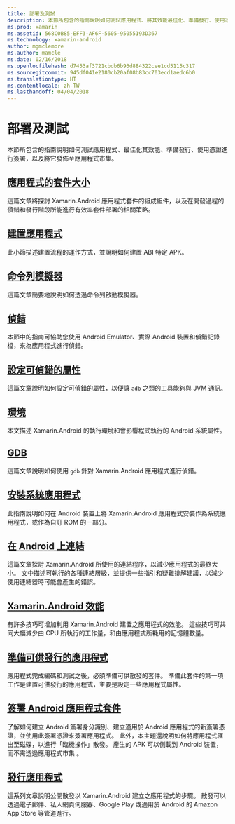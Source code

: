 ```yaml
---
title: 部署及測試
description: 本節所包含的指南說明如何測試應用程式、將其效能最佳化、準備發行、使用憑證進行簽署，以及將它發佈至應用程式市集
ms.prod: xamarin
ms.assetid: 568C0B85-EFF3-AF6F-5605-95055193D367
ms.technology: xamarin-android
author: mgmclemore
ms.author: mamcle
ms.date: 02/16/2018
ms.openlocfilehash: d7453af3721cbdb6b93d884322cee1cd5115c317
ms.sourcegitcommit: 945df041e2180cb20af08b83cc703ecd1aedc6b0
ms.translationtype: HT
ms.contentlocale: zh-TW
ms.lasthandoff: 04/04/2018
---
```

# <a name="deployment-and-testing"></a>部署及測試

本節所包含的指南說明如何測試應用程式、最佳化其效能、準備發行、使用憑證進行簽署，以及將它發佈至應用程式市集。


##  <a name="application-package-sizesapp-package-sizemd"></a>[應用程式的套件大小](app-package-size.md)

這篇文章將探討 Xamarin.Android 應用程式套件的組成組件，以及在開發過程的偵錯和發行階段所能進行有效率套件部署的相關策略。

##  <a name="building-appsbuilding-appsindexmd"></a>[建置應用程式](building-apps/index.md)

此小節描述建置流程的運作方式，並說明如何建置 ABI 特定 APK。

##  <a name="command-line-emulatorcommand-line-emulatormd"></a>[命令列模擬器](command-line-emulator.md)

這篇文章簡要地說明如何透過命令列啟動模擬器。

## <a name="debuggingandroiddeploy-testdebuggingindexmd"></a>[偵錯](~/android/deploy-test/debugging/index.md)

本節中的指南可協助您使用 Android Emulator、實際 Android 裝置和偵錯記錄檔，來為應用程式進行偵錯。

##  <a name="setting-the-debuggable-attributeandroiddeploy-testdebuggable-attributemd"></a>[設定可偵錯的屬性](~/android/deploy-test/debuggable-attribute.md)

這篇文章說明如何設定可偵錯的屬性，以便讓 `adb` 之類的工具能夠與 JVM 通訊。

##  <a name="environmentenvironmentmd"></a>[環境](environment.md)

本文描述 Xamarin.Android 的執行環境和會影響程式執行的 Android 系統屬性。

##  <a name="gdbgdbmd"></a>[GDB](gdb.md)

這篇文章說明如何使用 `gdb` 針對 Xamarin.Android 應用程式進行偵錯。

##  <a name="installing-a-system-appinstall-system-appmd"></a>[安裝系統應用程式](install-system-app.md)

此指南說明如何在 Android 裝置上將 Xamarin.Android 應用程式安裝作為系統應用程式，或作為自訂 ROM 的一部分。

##  <a name="linking-on-androidlinkermd"></a>[在 Android 上連結](linker.md)

這篇文章探討 Xamarin.Android 所使用的連結程序，以減少應用程式的最終大小。 文中描述可執行的各種連結層級，並提供一些指引和疑難排解建議，以減少使用連結器時可能會產生的錯誤。

## <a name="xamarinandroid-performanceandroiddeploy-testperformancemd"></a>[Xamarin.Android 效能](~/android/deploy-test/performance.md)

有許多技巧可增加利用 Xamarin.Android 建置之應用程式的效能。 這些技巧可共同大幅減少由 CPU 所執行的工作量，和由應用程式所耗用的記憶體數量。

## <a name="preparing-an-application-for-releaseandroiddeploy-testrelease-prepindexmd"></a>[準備可供發行的應用程式](~/android/deploy-test/release-prep/index.md)

應用程式完成編碼和測試之後，必須準備可供散發的套件。 準備此套件的第一項工作是建置可供發行的應用程式，主要是設定一些應用程式屬性。

## <a name="signing-the-android-application-packageandroiddeploy-testsigningindexmd"></a>[簽署 Android 應用程式套件](~/android/deploy-test/signing/index.md)

了解如何建立 Android 簽署身分識別、建立適用於 Android 應用程式的新簽署憑證，並使用此簽署憑證來簽署應用程式。 此外，本主題還說明如何將應用程式匯出至磁碟，以進行「臨機操作」散發。 產生的 APK 可以側載到 Android 裝置，而不需透過應用程式市集 。

## <a name="publishing-an-applicationandroiddeploy-testpublishingindexmd"></a>[發行應用程式](~/android/deploy-test/publishing/index.md)

這系列文章說明公開散發以 Xamarin.Android 建立之應用程式的步驟。 散發可以透過電子郵件、私人網頁伺服器、Google Play 或適用於 Android 的 Amazon App Store 等管道進行。
